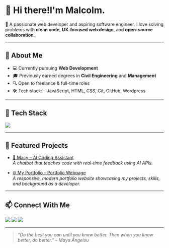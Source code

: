 # 👋 Hi there!I'm Malcolm.

🎯 A passionate web developer and aspiring software engineer. I love solving problems with **clean code**, **UX-focused web design**, and **open-source collaboration**.

---

## 💼 About Me
- 💻 Currently pursuing **Web Development**
- 🎓 Previously earned degrees in **Civil Engineering** and **Management**
- 🔍 Open to freelance & full-time roles
- 🛠️ Tech stack: - JavaScript, HTML, CSS, Git, GitHub, Wordpress

---

## 🚀 Tech Stack

<p align="left">
  <img src="https://skillicons.dev/icons?i=html,css,js,github,git" />
</p>

---

## 📂 Featured Projects

- [🤖 Macy – AI Coding Assistant](https://github.com/gcom1221/July4_Assignment_3)  
  _A chatbot that teaches code with real-time feedback using AI APIs._

- [🌐 My Portfolio – Portfolio Webpage](https://gcom1221.github.io)  
  _A responsive, modern portfolio website showcasing my projects, skills, and background as a developer._
---

## 📫 Connect With Me

<p>
  <a href="mailto:gcom1221@gmail.com"><img src="https://img.shields.io/badge/Email-D14836?style=for-the-badge&logo=gmail&logoColor=white"/></a>
  <a href="https://github.com/gcom1221"><img src="https://img.shields.io/badge/GitHub-100000?style=for-the-badge&logo=github&logoColor=white"/></a>
  <a href="https://www.linkedin.com/in/gcom1221"><img src="https://img.shields.io/badge/LinkedIn-blue?style=for-the-badge&logo=linkedin&logoColor=white"/></a>
</p>

---

> _“Do the best you can until you know better. Then when you know better, do better.” – Maya Angelou_



<!--
**gcom1221/gcom1221** is a ✨ _special_ ✨ repository because its `README.md` (this file) appears on your GitHub profile.

Here are some ideas to get you started:

- 🔭 I’m currently working on ...
- 🌱 I’m currently learning ...
- 👯 I’m looking to collaborate on ...
- 🤔 I’m looking for help with ...
- 💬 Ask me about ...
- 📫 How to reach me: ...
- 😄 Pronouns: ...
- ⚡ Fun fact: ...
-->

<!--
**gcom1221/gcom1221** is a ✨ _special_ ✨ repository because its `README.md` (this file) appears on your GitHub profile.

Here are some ideas to get you started:

- 🔭 I’m currently working on ...
- 🌱 I’m currently learning ...
- 👯 I’m looking to collaborate on ...
- 🤔 I’m looking for help with ...
- 💬 Ask me about ...
- 📫 How to reach me: ...
- 😄 Pronouns: ...
- ⚡ Fun fact: ...
-->
